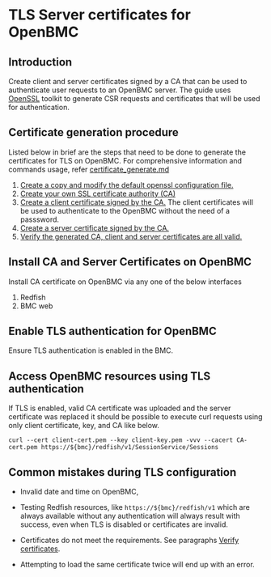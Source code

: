 # TLS Server certificates for OpenBMC

## Introduction
Create client and server certificates signed by a CA that can be used to authenticate user requests to an OpenBMC server. 
The guide uses [OpenSSL](https://www.openssl.org/) toolkit to generate CSR requests and certificates that will be used for authentication.

## Certificate generation procedure
Listed below in brief are the steps that need to be done to generate the certificates for TLS on OpenBMC.
For comprehensive information and commands usage, refer [certificate_generate.md](#TLS-server-certificates-for-OpenBMC/certificate_generate.md)
1) [Create a copy and modify the default openssl configuration file.](https://github.com/venka66/TLS-server-certificates-for-OpenBMC/blob/main/certificate_generate.md#prepare-configuration-files)
2) [Create your own SSL certificate authority (CA)](https://github.com/venka66/TLS-server-certificates-for-OpenBMC/blob/main/certificate_generate.md#create-a-new-ca-certificate)
3) [Create a client certificate signed by the CA.](https://github.com/venka66/TLS-server-certificates-for-OpenBMC/blob/main/certificate_generate.md#create-client-certificate-signed-by-given-ca-certificate) The client certificates will be used to authenticate to the OpenBMC without the need of a passsword.
4) [Create a server certificate signed by the CA.](https://github.com/venka66/TLS-server-certificates-for-OpenBMC/blob/main/certificate_generate.md#create-server-certificate-signed-by-given-ca-certificate)
5) [Verify the generated CA, client and server certificates are all valid.](https://github.com/venka66/TLS-server-certificates-for-OpenBMC/blob/main/certificate_generate.md#verify-certificates)

## Install CA and Server Certificates on OpenBMC
Install CA certificate on OpenBMC via any one of the below interfaces
 1) Redfish
 2) BMC web

## Enable TLS authentication for OpenBMC
Ensure TLS authentication is enabled in the BMC.

## Access OpenBMC resources using TLS authentication
If TLS is enabled, valid CA certificate was uploaded and the server
certificate was replaced it should be possible to execute curl requests
using only client certificate, key, and CA like below.

```
curl --cert client-cert.pem --key client-key.pem -vvv --cacert CA-cert.pem https://${bmc}/redfish/v1/SessionService/Sessions
```
## Common mistakes during TLS configuration

* Invalid date and time on OpenBMC,

* Testing Redfish resources, like `https://${bmc}/redfish/v1` which are
always available without any authentication will always result with success,
even when TLS is disabled or certificates are invalid.

* Certificates do not meet the requirements. See paragraphs
[Verify certificates](#Verify-certificates).

* Attempting to load the same certificate twice will end up with an error.
